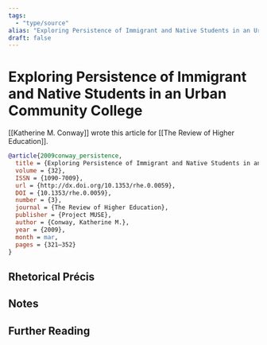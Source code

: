 ```yaml
---
tags:
  - "type/source"
alias: "Exploring Persistence of Immigrant and Native Students in an Urban Community College"
draft: false
---
```

# Exploring Persistence of Immigrant and Native Students in an Urban Community College

[[Katherine M. Conway]] wrote this article for [[The Review of Higher Education]].

```bibtex
@article{2009conway_persistence,
  title = {Exploring Persistence of Immigrant and Native Students in an Urban Community College},
  volume = {32},
  ISSN = {1090-7009},
  url = {http://dx.doi.org/10.1353/rhe.0.0059},
  DOI = {10.1353/rhe.0.0059},
  number = {3},
  journal = {The Review of Higher Education},
  publisher = {Project MUSE},
  author = {Conway, Katherine M.},
  year = {2009},
  month = mar,
  pages = {321–352}
}
```

## Rhetorical Précis

## Notes

## Further Reading
